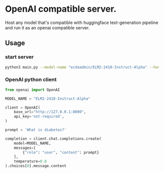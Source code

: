 # OpenAI compatible server.

Host any model that's compatible with huggingface text-generation pipeline and run it as an openai compatible server. 

## Usage

### start server
```bash
python3 main.py --model-name "ecdaadmin/ELM2-2410-Instruct-Alpha" --host 127.0.0.1 --port 8000 --hf_token "hf_my-secret-token" --quantization="4bit"
```

### OpenAI python client

```python
from openai import OpenAI

MODEL_NAME = "ELM2-2410-Instruct-Alpha"

client = OpenAI(
    base_url="http://127.0.0.1:8000",
    api_key='not-required',
)

prompt = 'What is diabetes?'

completion = client.chat.completions.create(
    model=MODEL_NAME,
    messages=[
        {"role": "user", "content": prompt}
    ],
    temperature=0.8
).choices[0].message.content
```




